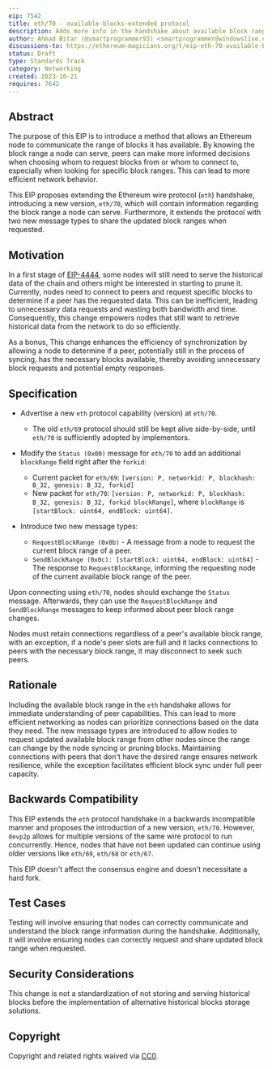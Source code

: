 ```yaml
---
eip: 7542
title: eth/70 - available-blocks-extended protocol
description: Adds more info in the handshake about available block range and adds message types to request block ranges and the send them
author: Ahmad Bitar (@smartprogrammer93) <smartprogrammer@windowslive.com>
discussions-to: https://ethereum-magicians.org/t/eip-eth-70-available-blocks-extended-protocol-handshake/16188
status: Draft
type: Standards Track
category: Networking
created: 2023-10-21
requires: 7642
---
```

## Abstract

The purpose of this EIP is to introduce a method that allows an Ethereum node to communicate the range of blocks it has available. By knowing the block range a node can serve, peers can make more informed decisions when choosing whom to request blocks from or whom to connect to, especially when looking for specific block ranges. This can lead to more efficient network behavior.

This EIP proposes extending the Ethereum wire protocol (`eth`) handshake, introducing a new version, `eth/70`, which will contain information regarding the block range a node can serve. Furthermore, it extends the protocol with two new message types to share the updated block ranges when requested.

## Motivation

In a first stage of [EIP-4444](./04444.md), some nodes will still need to serve the historical data of the chain and others might be interested in starting to prune it. Currently, nodes need to connect to peers and request specific blocks to determine if a peer has the requested data. This can be inefficient, leading to unnecessary data requests and wasting both bandwidth and time. Consequently, this change empowers nodes that still want to retrieve historical data from the network to do so efficiently.

As a bonus, This change enhances the efficiency of synchronization by allowing a node to determine if a peer, potentially still in the process of syncing, has the necessary blocks available, thereby avoiding unnecessary block requests and potential empty responses.

## Specification

- Advertise a new `eth` protocol capability (version) at `eth/70`.
  - The old `eth/69` protocol should still be kept alive side-by-side, until `eth/70` is sufficiently adopted by implementors.
- Modify the `Status (0x00)` message for `eth/70` to add an additional `blockRange` field right after the `forkid`:
  - Current packet for `eth/69`: `[version: P, networkid: P, blockhash: B_32, genesis: B_32, forkid]`
  - New packet for `eth/70`: `[version: P, networkid: P, blockhash: B_32, genesis: B_32, forkid blockRange]`,
  where `blockRange` is `[startBlock: uint64, endBlock: uint64]`.

- Introduce two new message types:
  - `RequestBlockRange (0x0b)` - A message from a node to request the current block range of a peer.
  - `SendBlockRange (0x0c): [startBlock: uint64, endBlock: uint64]` - The response to `RequestBlockRange`, informing the requesting node of the current available block range of the peer.

Upon connecting using `eth/70`, nodes should exchange the `Status` message. Afterwards, they can use the `RequestBlockRange` and `SendBlockRange` messages to keep informed about peer block range changes.

Nodes must retain connections regardless of a peer's available block range, with an exception, if a node's peer slots are full and it lacks connections to peers with the necessary block range, it may disconnect to seek such peers.

## Rationale

Including the available block range in the `eth` handshake allows for immediate understanding of peer capabilities. This can lead to more efficient networking as nodes can prioritize connections based on the data they need.
The new message types are introduced to allow nodes to request updated available block range from other nodes since the range can change by the node syncing or pruning blocks.
Maintaining connections with peers that don't have the desired range ensures network resilience, while the exception facilitates efficient block sync under full peer capacity.

## Backwards Compatibility

This EIP extends the `eth` protocol handshake in a backwards incompatible manner and proposes the introduction of a new version, `eth/70`. However, `devp2p` allows for multiple versions of the same wire protocol to run concurrently. Hence, nodes that have not been updated can continue using older versions like `eth/69`, `eth/68` or `eth/67`.

This EIP doesn't affect the consensus engine and doesn't necessitate a hard fork.

## Test Cases

Testing will involve ensuring that nodes can correctly communicate and understand the block range information during the handshake. Additionally, it will involve ensuring nodes can correctly request and share updated block range when requested.

## Security Considerations

This change is not a standardization of not storing and serving historical blocks before the implementation of alternative historical blocks storage solutions.

## Copyright

Copyright and related rights waived via [CC0](/LICENSE.md).
